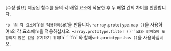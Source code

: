 [수정 필요]
제공된 함수를 둘의 각 배열 요소에 적용한 후 두 배열 간의 차이를 반환합니다.

-`b '의 각 요소에`fn`을 적용하여`set'을 만듭니다.
-`array.prototype.map ()`을 사용하여`a`의 각 요소에`fn`을 적용하십시오.
-`array.prototype.filter ()``a`a`와 함께`b`에 포함되지 않은 값을 유지하기 위해`fn`````fn``와 함께`set.prototype.has ()`을 사용하십시오.